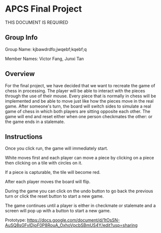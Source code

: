 # APCS Final Project
THIS DOCUMENT IS REQUIRED
## Group Info
Group Name: kjbawdrdfo;jwqebf;kqebf;q

Member Names: Victor Fang, Junxi Tan
## Overview
For the final project, we have decided that we want to recreate the game of chess in processing. The player will be able to interact with the pieces through the use of their mouse. Every piece that is normally in chess will be implemented and be able to move just like how the pieces move in the real game. After someone's turn, the board will switch sides to simulate a real game of chess in which both players are sitting opposite each other. The game will end and reset either when one person checkmates the other: or the game ends in a stalemate.
## Instructions
Once you click run, the game will immediately start.

White moves first and each player can move a piece by clicking on a piece then clicking on a tile with circles on it.

If a piece is capturable, the tile will become red.

After each player moves the board will flip.

During the game you can click on the undo button to go back the previous turn or click the reset button to start a new game.

The game continues until a player is either in checkmate or stalemate and a screen will pop up with a button to start a new game.

Prototype: https://docs.google.com/document/d/1tOsSN-AuSQ8sGFvIDjoF0P8RouA_OxhoVpcbSBmUS4Y/edit?usp=sharing
